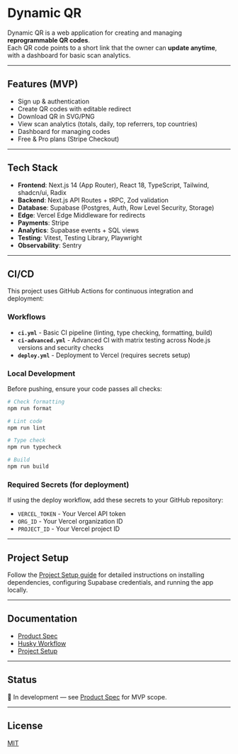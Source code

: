 # Dynamic QR

Dynamic QR is a web application for creating and managing **reprogrammable QR codes**.  
Each QR code points to a short link that the owner can **update anytime**, with a dashboard for basic scan analytics.

---

## Features (MVP)

- Sign up & authentication
- Create QR codes with editable redirect
- Download QR in SVG/PNG
- View scan analytics (totals, daily, top referrers, top countries)
- Dashboard for managing codes
- Free & Pro plans (Stripe Checkout)

---

## Tech Stack

- **Frontend**: Next.js 14 (App Router), React 18, TypeScript, Tailwind, shadcn/ui, Radix
- **Backend**: Next.js API Routes + tRPC, Zod validation
- **Database**: Supabase (Postgres, Auth, Row Level Security, Storage)
- **Edge**: Vercel Edge Middleware for redirects
- **Payments**: Stripe
- **Analytics**: Supabase events + SQL views
- **Testing**: Vitest, Testing Library, Playwright
- **Observability**: Sentry

---

## CI/CD

This project uses GitHub Actions for continuous integration and deployment:

### Workflows

- **`ci.yml`** - Basic CI pipeline (linting, type checking, formatting, build)
- **`ci-advanced.yml`** - Advanced CI with matrix testing across Node.js versions and security checks
- **`deploy.yml`** - Deployment to Vercel (requires secrets setup)

### Local Development

Before pushing, ensure your code passes all checks:

```bash
# Check formatting
npm run format

# Lint code
npm run lint

# Type check
npm run typecheck

# Build
npm run build
```

### Required Secrets (for deployment)

If using the deploy workflow, add these secrets to your GitHub repository:

- `VERCEL_TOKEN` - Your Vercel API token
- `ORG_ID` - Your Vercel organization ID
- `PROJECT_ID` - Your Vercel project ID

---

## Project Setup

Follow the [Project Setup guide](./docs/project-setup.md) for detailed instructions on installing dependencies, configuring Supabase credentials, and running the app locally.

---

## Documentation

- [Product Spec](./docs/product-spec.md)
- [Husky Workflow](./docs/husky-workflow.md)
- [Project Setup](./docs/project-setup.md)

---

## Status

🚧 In development — see [Product Spec](./docs/product-spec.md) for MVP scope.

---

## License

[MIT](./LICENSE)
